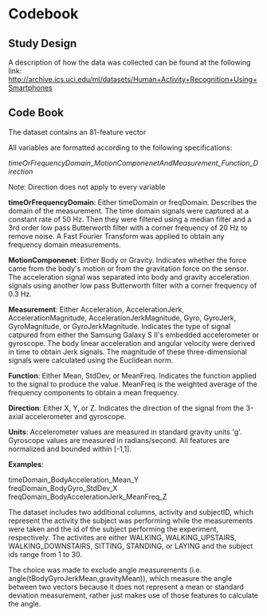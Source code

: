 # Codebook

## Study Design

A description of how the data was collected can be found at the following link: http://archive.ics.uci.edu/ml/datasets/Human+Activity+Recognition+Using+Smartphones

## Code Book

The dataset contains an 81-feature vector

All variables are formatted according to the following specifications:

*timeOrFrequencyDomain_MotionComponenetAndMeasurement_Function_Direction*

Note: Direction does not apply to every variable

**timeOrFrequencyDomain**: Either timeDomain or freqDomain. Describes the domain of the measurement. The time domain signals were captured at a constant rate of 50 Hz. Then they were filtered using a median filter and a 3rd order low pass Butterworth filter with a corner frequency of 20 Hz to remove noise. A Fast Fourier Transform was applied to obtain any frequency domain measurements. 

**MotionComponenet**: Either Body or Gravity. Indicates whether the force came from the body's motion or from the gravitation force on the sensor. The acceleration signal was separated into body and gravity acceleration signals using another low pass Butterworth filter with a corner frequency of 0.3 Hz. 

**Measurement**: Either Acceleration, AccelerationJerk, AccelerationMagnitude, AccelerationJerkMagnitude, Gyro, GyroJerk, GyroMagnitude, or GyroJerkMagnitude. Indicates the type of signal catpured from either the Samsung Galaxy S II's embedded accelerometer or gyroscope. The body linear acceleration and angular velocity were derived in time to obtain Jerk signals. The magnitude of these three-dimensional signals were calculated using the Euclidean norm.

**Function**: Either Mean, StdDev, or MeanFreq. Indicates the function applied to the signal to produce the value. MeanFreq is the weighted average of the frequency components to obtain a mean frequency.

**Direction**: Either X, Y, or Z. Indicates the direction of the signal from the 3-axial accelerometer and gyroscope.

**Units**: Accelerometer values are measured in standard gravity units 'g'. Gyroscope values are measured in radians/second. All features are normalized and bounded within [-1,1].

**Examples**:

timeDomain_BodyAcceleration_Mean_Y  
freqDomain_BodyGyro_StdDev_X  
freqDomain_BodyAccelerationJerk_MeanFreq_Z  

The dataset includes two additional columns, activity and subjectID, which represent the activity the subject was performing while the measurements were taken and the id of the subject performing the experiment, respectively. The activites are either WALKING, WALKING_UPSTAIRS, WALKING_DOWNSTAIRS, SITTING, STANDING, or LAYING and the subject ids range from 1 to 30.


The choice was made to exclude angle measurements (i.e. angle(tBodyGyroJerkMean,gravityMean)), which measure the angle between two vectors because it does not represent a mean or standard deviation measurement, rather just makes use of those features to calculate the angle.


